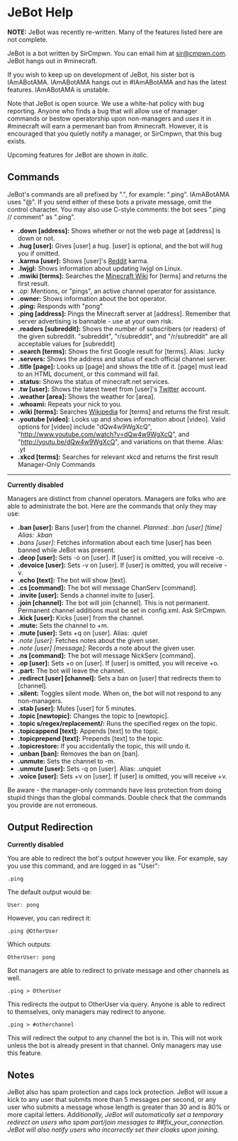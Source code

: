 JeBot Help
==========

**NOTE:** JeBot was recently re-written. Many of the features listed here are not complete.

JeBot is a bot written by SirCmpwn. You can email him at sir@cmpwn.com. JeBot hangs out in #minecraft.

If you wish to keep up on development of JeBot, his sister bot is IAmABotAMA. IAmABotAMA hangs out in #IAmABotAMA and has the latest features. IAmABotAMA is unstable.

Note that JeBot is open source. We use a white-hat policy with bug reporting. Anyone who finds a bug that will allow use of manager commands or bestow operatorship upon non-managers
and *uses* it in #minecraft will earn a permenant ban from #minecraft. However, it is encouraged that you quietly notify a manager, or SirCmpwn, that this bug exists.

Upcoming features for JeBot are shown in *italic*.

Commands
--------

JeBot's commands are all prefixed by ".", for example: ".ping". IAmABotAMA uses "@".  If you send either of these bots a private message, omit the control character. You may also use C-style comments: the bot sees ".ping // comment" as ".ping".

* **.down \[address]:** Shows whether or not the web page at \[address] is down or not.
* **.hug \[user]:** Gives \[user] a hug. \[user] is optional, and the bot will hug you if omitted.
* **.karma \[user]:** Shows \[user]'s [Reddit](http://reddit.com) karma.
* **.lwjgl:** Shows information about updating lwjgl on Linux.
* **.mwiki \[terms]:** Searches the [Minecraft Wiki](http://minecraftwiki.net) for \[terms] and returns the first result.
* *.op:* Mentions, or "pings", an active channel operator for assistance.
* **.owner:** Shows information about the bot operator.
* **.ping:** Responds with "pong"
* **.ping \[address]:** Pings the Minecraft server at \[address]. Remember that server advertising is bannable - use at your own risk.
* **.readers \[subreddit]:** Shows the number of subscribers (or readers) of the given subreddit. "subreddit", "r/subreddit", and "/r/subreddit" are all acceptable values for \[subreddit]
* **.search \[terms]:** Shows the first Google result for \[terms]. Alias: .lucky
* **.servers:** Shows the address and status of each official channel server.
* **.title \[page]:** Looks up \[page] and shows the title of it. \[page] must lead to an HTML document, or this command will fail.
* **.status:** Shows the status of minecraft.net services.
* **.tw \[user]:** Shows the latest tweet from \[user]'s [Twitter](http://twitter.com) account.
* **.weather \[area]:** Shows the weather for \[area].
* **.whoami:** Repeats your nick to you.
* **.wiki \[terms]:** Searches [Wikipedia](http://en.wikipedia.org) for \[terms] and returns the first result.
* **.youtube \[video]:** Looks up and shows information about \[video]. Valid options for \[video] include "dQw4w9WgXcQ", "http://www.youtube.com/watch?v=dQw4w9WgXcQ", and "http://youtu.be/dQw4w9WgXcQ", and variations on that theme. Alias: .yt
* **.xkcd [terms]:** Searches for relevant xkcd and returns the first result
Manager-Only Commands
----------------------

**Currently disabled**

Managers are distinct from channel operators. Managers are folks who are able to administrate the bot.  Here are the commands that only they may use:

* **.ban \[user]:** Bans \[user] from the channel. *Planned: .ban \[user] \[time] Alias: .kban*
* *.bans \[user]:* Fetches information about each time [user] has been banned while JeBot was present.
* **.deop \[user]:** Sets -o on \[user]. If \[user] is omitted, you will receive -o.
* **.devoice \[user]:** Sets -v on \[user]. If \[user] is omitted, you will receive -v.
* **.echo \[text]:** The bot will show \[text].
* **.cs \[command]:** The bot will message ChanServ \[command].
* **.invite \[user]:** Sends a channel invite to \[user].
* **.join \[channel]:** The bot will join \[channel]. This is not permanent. Permanent channel additions must be set in config.xml. Ask SirCmpwn.
* **.kick \[user]:** Kicks \[user] from the channel.
* **.mute:** Sets the channel to +m.
* **.mute \[user]:** Sets +q on \[user]. Alias: .quiet
* *.note \[user]:* Fetches notes about the given user.
* *.note \[user] \[message]:* Records a note about the given user.
* **.ns \[command]:** The bot will message NickServ \[command].
* **.op \[user]:** Sets +o on \[user]. If \[user] is omitted, you will receive +o.
* **.part:** The bot will leave the channel.
* **.redirect \[user] \[channel]:** Sets a ban on \[user] that redirects them to \[channel].
* **.silent:** Toggles silent mode. When on, the bot will not respond to any non-managers.
* **.stab \[user]:** Mutes \[user] for 5 minutes.
* **.topic \[newtopic]:** Changes the topic to \[newtopic].
* **.topic s/regex/replacement/:** Runs the specified regex on the topic.
* **.topicappend \[text]:** Appends [text] to the topic.
* **.topicprepend \[text]:** Prepends [text] to the topic.
* **.topicrestore:** If you accidentally the topic, this will undo it.
* **.unban \[ban]:** Removes the ban on \[ban].
* **.unmute:** Sets the channel to -m.
* **.unmute \[user]:** Sets -q on \[user]. Alias: .unquiet
* **.voice \[user]:** Sets +v on \[user]. If \[user] is omitted, you will receive +v.

Be aware - the manager-only commands have less protection from doing stupid things than the global commands. Double check that the commands you provide are not erroneous.

Output Redirection
------------------

**Currently disabled**

You are able to redirect the bot's output however you like.  For example, say you use this command, and are logged in as "User":

    .ping

The default output would be:

    User: pong

However, you can redirect it:

    .ping @OtherUser

Which outputs:

    OtherUser: pong

Bot managers are able to redirect to private message and other channels as well.

    .ping > OtherUser

This redirects the output to OtherUser via query. Anyone is able to redirect to themselves, only managers may redirect to anyone.

    .ping > #otherchannel

This will redirect the output to any channel the bot is in. This will not work unless the bot is already present in that channel. Only managers may use this feature.

Notes
-----

JeBot also has spam protection and caps lock protection. JeBot will issue a kick to any user that submits more than 5 messages per second, or any user who submits a message whose length is greater than 30 and is 80% or more capital letters. *Additionally, JeBot will automatically set a temporary redirect on users who spam part/join messages to ##fix_your_connection. JeBot will also notify users who incorrectly set their cloaks upon joining.*